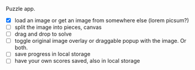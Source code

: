 Puzzle app.

- [X] load an image or get an image from somewhere else (lorem picsum?)
- [ ] split the image into pieces, canvas
- [ ] drag and drop to solve
- [ ] toggle original image overlay or draggable popup with the image. Or both.
- [ ] save progress in local storage
- [ ] have your own scores saved, also in local storage